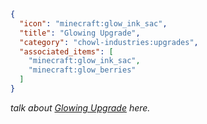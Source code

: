 ```json
{
  "icon": "minecraft:glow_ink_sac",
  "title": "Glowing Upgrade",
  "category": "chowl-industries:upgrades",
  "associated_items": [
    "minecraft:glow_ink_sac",
    "minecraft:glow_berries"
  ]
}
```

*talk about [Glowing Upgrade](^chowl-industries:upgrades/glowing) here.*
